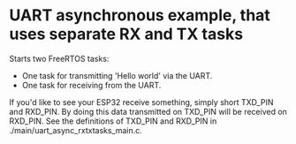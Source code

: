 UART asynchronous example, that uses separate RX and TX tasks
=============================================================

Starts two FreeRTOS tasks:
  - One task for transmitting 'Hello world' via the UART.
  - One task for receiving from the UART.

If you'd like to see your ESP32 receive something, simply short
TXD_PIN and RXD_PIN. By doing this data transmitted on TXD_PIN will
be received on RXD_PIN. See the definitions of TXD_PIN and RXD_PIN
in ./main/uart_async_rxtxtasks_main.c.
